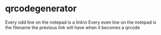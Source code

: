 # qrcodegenerator
Every odd line on the notepad is a link\n
Every even line on the notepad is the filename the previous link will have when it becomes a qrcode
